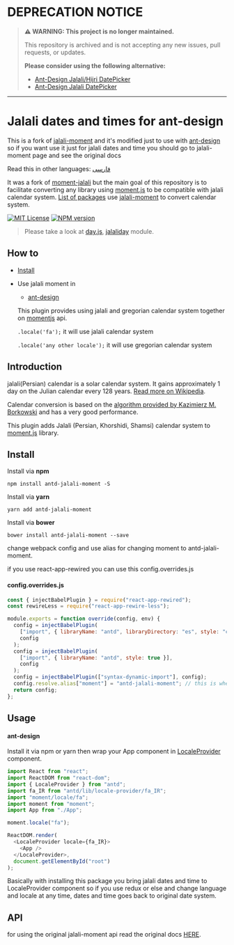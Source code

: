 # DEPRECATION NOTICE

> **⚠️ WARNING: This project is no longer maintained.**
>
> This repository is archived and is not accepting any new issues, pull requests, or updates.
> 
> **Please consider using the following alternative:**
> - [Ant-Design Jalali/Hijri DatePicker](https://github.com/masoudit/antd-jalali-plus)
> - [Ant-Design Jalali DatePicker](https://github.com/saeedrahimi/antd-jalali)

---

# Jalali dates and times for ant-design

This is a fork of [jalali-moment](https://github.com/fingerpich/jalali-moment) and it's modified just to use with [ant-design](https://github.com/ant-design/ant-design) so if you want use it just for jalali dates and time you should go to jalali-moment page and see the original docs

Read this in other languages: [فارسی](./README.fa.md)

It was a fork of [moment-jalali](https://github.com/jalaali/moment-jalaali) but the main goal of this repository is to facilitate converting any library using [moment.js](https://momentjs.com/) to be compatible with jalali calendar system.
[List of packages](https://www.npmjs.com/browse/depended/jalali-moment) use [jalali-moment](https://github.com/fingerpich/jalali-moment) to convert calendar system.

[![MIT License][license-image]][license-url]
[![NPM version][npm-version-image]][npm-url]

> Please take a look at [day.js](https://github.com/iamkun/dayjs), [jalaliday](https://github.com/alibaba-aero/jalaliday) module.

## How to

- [Install](#install)
- Use jalali moment in

  - [ant-design](#ant-design)

  This plugin provides using jalali and gregorian calendar system together
  on [momentjs](https://momentjs.com/docs/) api.

  `.locale('fa');` it will use jalali calendar system

  `.locale('any other locale');` it will use gregorian calendar system

## Introduction

jalali(Persian) calendar is a solar calendar system. It gains approximately 1 day on the Julian calendar every 128 years. [Read more on Wikipedia](http://en.wikipedia.org/wiki/Jalali_calendar).

Calendar conversion is based on the [algorithm provided by Kazimierz M. Borkowski](http://www.astro.uni.torun.pl/~kb/Papers/EMP/PersianC-EMP.htm) and has a very good performance.

This plugin adds Jalali (Persian, Khorshidi, Shamsi) calendar system to [moment.js](http://momentjs.com) library.

## Install

Install via **npm**

```shell
npm install antd-jalali-moment -S
```

Install via **yarn**

```shell
yarn add antd-jalali-moment
```

Install via **bower**

```shell
bower install antd-jalali-moment --save
```

change webpack config and use alias for changing moment to antd-jalali-moment.

if you use react-app-rewired you can use this config.overrides.js

#### config.overrides.js

```js
const { injectBabelPlugin } = require("react-app-rewired");
const rewireLess = require("react-app-rewire-less");

module.exports = function override(config, env) {
  config = injectBabelPlugin(
    ["import", { libraryName: "antd", libraryDirectory: "es", style: "css" }],
    config
  );
  config = injectBabelPlugin(
    ["import", { libraryName: "antd", style: true }],
    config
  );
  config = injectBabelPlugin(["syntax-dynamic-import"], config);
  config.resolve.alias["moment"] = "antd-jalali-moment"; // this is where we use alias
  return config;
};
```

## Usage

#### ant-design

Install it via npm or yarn then wrap your App component in [LocaleProvider](https://ant.design/components/locale-provider/) component.

```js
import React from "react";
import ReactDOM from "react-dom";
import { LocaleProvider } from "antd";
import fa_IR from "antd/lib/locale-provider/fa_IR";
import "moment/locale/fa";
import moment from "moment";
import App from "./App";

moment.locale("fa");

ReactDOM.render(
  <LocaleProvider locale={fa_IR}>
    <App />
  </LocaleProvider>,
  document.getElementById("root")
);
```

Basically with installing this package you bring jalali dates and time to LocaleProvider component so if you use redux or else and change language and locale at any time, dates and time goes back to original date system.

## API

for using the original jalali-moment api read the original docs [HERE](https://github.com/fingerpich/jalali-moment).

[license-image]: http://img.shields.io/badge/license-MIT-blue.svg?style=flat
[license-url]: LICENSE
[npm-url]: https://npmjs.org/package/antd-jalali-moment
[npm-version-image]: http://img.shields.io/npm/v/antd-jalali-moment.svg?style=flat
